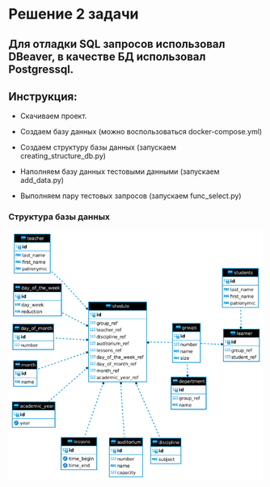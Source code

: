 Решение 2 задачи
=
Для отладки SQL запросов использовал DBeaver, в качестве БД использовал Postgressql.
-
Инструкция:
-

* Скачиваем проект. 

* Создаем базу данных (можно воспользоваться docker-compose.yml) 

* Создаем структуру базы данных (запускаем creating_structure_db.py)

* Наполняем базу данных тестовыми данными (запускаем add_data.py)

* Выполняем пару тестовых запросов (запускаем func_select.py)
### Структура базы данных
![структура базы данных](./university.png "структура базы данных")
